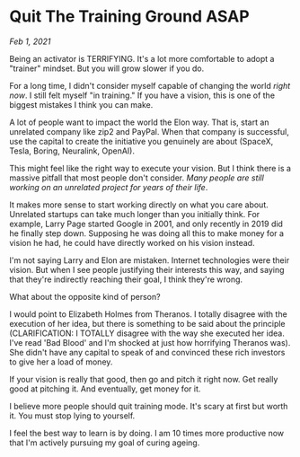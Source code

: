 # Quit The Training Ground ASAP
*Feb 1, 2021*

Being an activator is TERRIFYING. It's a lot more comfortable to adopt a "trainer" mindset. But you will grow slower if you do.

For a long time, I didn't consider myself capable of changing the world *right now*. I still felt myself "in training." If you have a vision, this is one of the biggest mistakes I think you can make.

A lot of people want to impact the world the Elon way. That is, start an unrelated company like zip2 and PayPal. When that company is successful, use the capital to create the initiative you genuinely are about (SpaceX, Tesla, Boring, Neuralink, OpenAI).

This might feel like the right way to execute your vision. But I think there is a massive pitfall that most people don't consider. *Many people are still working on an unrelated project for years of their life*.

It makes more sense to start working directly on what you care about. Unrelated startups can take much longer than you initially think. For example, Larry Page started Google in 2001, and only recently in 2019 did he finally step down. Supposing he was doing all this to make money for a vision he had, he could have directly worked on his vision instead.

I'm not saying Larry and Elon are mistaken. Internet technologies were their vision. But when I see people justifying their interests this way, and saying that they're indirectly reaching their goal, I think they're wrong.

What about the opposite kind of person?

I would point to Elizabeth Holmes from Theranos. I totally disagree with the execution of her idea, but there is something to be said about the principle (CLARIFICATION: I TOTALLY disagree with the way she executed her idea. I've read 'Bad Blood' and I'm shocked at just how horrifying Theranos was). She didn't have any capital to speak of and convinced these rich investors to give her a load of money.

If your vision is really that good, then go and pitch it right now. Get really good at pitching it. And eventually, get money for it.

I believe more people should quit training mode. It's scary at first but worth it. You must stop lying to yourself.

I feel the best way to learn is by doing. I am 10 times more productive now that I'm actively pursuing my goal of curing ageing.
